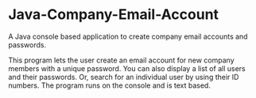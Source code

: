 # Java-Company-Email-Account
A Java console based application to create company email accounts and passwords.

This program lets the user create an email account for new company members with a unique
password. You can also display a list of all users and their passwords. Or, search for an 
individual user by using their ID numbers. The program runs on the console and is text based.
